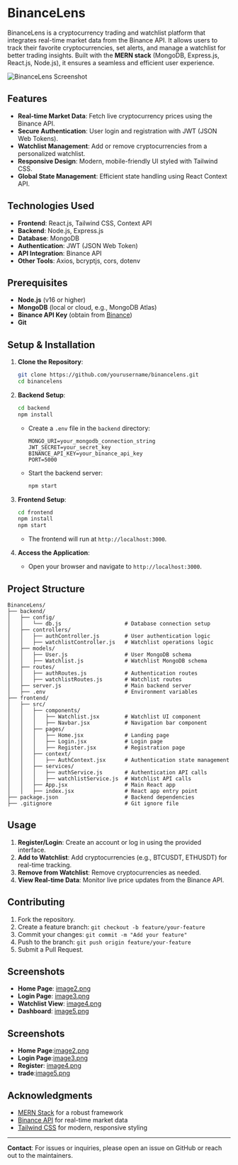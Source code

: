 # BinanceLens

BinanceLens is a cryptocurrency trading and watchlist platform that integrates real-time market data from the Binance API. It allows users to track their favorite cryptocurrencies, set alerts, and manage a watchlist for better trading insights. Built with the **MERN stack** (MongoDB, Express.js, React.js, Node.js), it ensures a seamless and efficient user experience.

![BinanceLens Screenshot](image1.png)

## Features
- **Real-time Market Data**: Fetch live cryptocurrency prices using the Binance API.
- **Secure Authentication**: User login and registration with JWT (JSON Web Tokens).
- **Watchlist Management**: Add or remove cryptocurrencies from a personalized watchlist.
- **Responsive Design**: Modern, mobile-friendly UI styled with Tailwind CSS.
- **Global State Management**: Efficient state handling using React Context API.

## Technologies Used
- **Frontend**: React.js, Tailwind CSS, Context API
- **Backend**: Node.js, Express.js
- **Database**: MongoDB
- **Authentication**: JWT (JSON Web Token)
- **API Integration**: Binance API
- **Other Tools**: Axios, bcryptjs, cors, dotenv

## Prerequisites
- **Node.js** (v16 or higher)
- **MongoDB** (local or cloud, e.g., MongoDB Atlas)
- **Binance API Key** (obtain from [Binance](https://www.binance.com/))
- **Git**

## Setup & Installation
1. **Clone the Repository**:
   ```bash
   git clone https://github.com/yourusername/binancelens.git
   cd binancelens
   ```

2. **Backend Setup**:
   ```bash
   cd backend
   npm install
   ```
   - Create a `.env` file in the `backend` directory:
     ```env
     MONGO_URI=your_mongodb_connection_string
     JWT_SECRET=your_secret_key
     BINANCE_API_KEY=your_binance_api_key
     PORT=5000
     ```
   - Start the backend server:
     ```bash
     npm start
     ```

3. **Frontend Setup**:
   ```bash
   cd frontend
   npm install
   npm start
   ```
   - The frontend will run at `http://localhost:3000`.

4. **Access the Application**:
   - Open your browser and navigate to `http://localhost:3000`.

## Project Structure
```plaintext
BinanceLens/
├── backend/
│   ├── config/
│   │   └── db.js                    # Database connection setup
│   ├── controllers/
│   │   ├── authController.js        # User authentication logic
│   │   ├── watchlistController.js   # Watchlist operations logic
│   ├── models/
│   │   ├── User.js                  # User MongoDB schema
│   │   ├── Watchlist.js             # Watchlist MongoDB schema
│   ├── routes/
│   │   ├── authRoutes.js            # Authentication routes
│   │   ├── watchlistRoutes.js       # Watchlist routes
│   ├── server.js                    # Main backend server
│   ├── .env                         # Environment variables
├── frontend/
│   ├── src/
│   │   ├── components/
│   │   │   ├── Watchlist.jsx        # Watchlist UI component
│   │   │   ├── Navbar.jsx           # Navigation bar component
│   │   ├── pages/
│   │   │   ├── Home.jsx             # Landing page
│   │   │   ├── Login.jsx            # Login page
│   │   │   ├── Register.jsx         # Registration page
│   │   ├── context/
│   │   │   ├── AuthContext.jsx      # Authentication state management
│   │   ├── services/
│   │   │   ├── authService.js       # Authentication API calls
│   │   │   ├── watchlistService.js  # Watchlist API calls
│   │   ├── App.jsx                  # Main React app
│   │   ├── index.jsx                # React app entry point
├── package.json                     # Backend dependencies
├── .gitignore                       # Git ignore file
```



## Usage
1. **Register/Login**: Create an account or log in using the provided interface.
2. **Add to Watchlist**: Add cryptocurrencies (e.g., BTCUSDT, ETHUSDT) for real-time tracking.
3. **Remove from Watchlist**: Remove cryptocurrencies as needed.
4. **View Real-time Data**: Monitor live price updates from the Binance API.

## Contributing
1. Fork the repository.
2. Create a feature branch: `git checkout -b feature/your-feature`
3. Commit your changes: `git commit -m "Add your feature"`
4. Push to the branch: `git push origin feature/your-feature`
5. Submit a Pull Request.
## Screenshots
- **Home Page**: [image2.png](home.jpg)
- **Login Page**: [image3.png](image3.png)
- **Watchlist View**: [image4.png](image4.png)
- **Dashboard**: [image5.png](image5.png)
## Screenshots
- **Home Page**:[image2.png](home.jpg)
- **Login Page**:[image3.png](login.jpg)
- **Register**: [image4.png](register.jpg)
- **trade**:[image5.png](trade.jpg)

## Acknowledgments
- [MERN Stack](https://www.mongodb.com/mern-stack) for a robust framework
- [Binance API](https://www.binance.com/en/docs/exchange-api) for real-time market data
- [Tailwind CSS](https://tailwindcss.com/) for modern, responsive styling

---
**Contact**: For issues or inquiries, please open an issue on GitHub or reach out to the maintainers.
